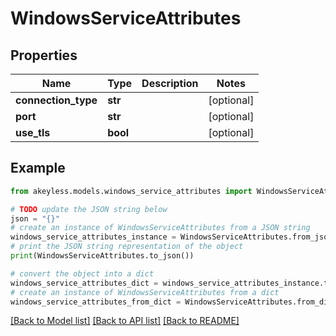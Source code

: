 # WindowsServiceAttributes


## Properties

Name | Type | Description | Notes
------------ | ------------- | ------------- | -------------
**connection_type** | **str** |  | [optional] 
**port** | **str** |  | [optional] 
**use_tls** | **bool** |  | [optional] 

## Example

```python
from akeyless.models.windows_service_attributes import WindowsServiceAttributes

# TODO update the JSON string below
json = "{}"
# create an instance of WindowsServiceAttributes from a JSON string
windows_service_attributes_instance = WindowsServiceAttributes.from_json(json)
# print the JSON string representation of the object
print(WindowsServiceAttributes.to_json())

# convert the object into a dict
windows_service_attributes_dict = windows_service_attributes_instance.to_dict()
# create an instance of WindowsServiceAttributes from a dict
windows_service_attributes_from_dict = WindowsServiceAttributes.from_dict(windows_service_attributes_dict)
```
[[Back to Model list]](../README.md#documentation-for-models) [[Back to API list]](../README.md#documentation-for-api-endpoints) [[Back to README]](../README.md)



